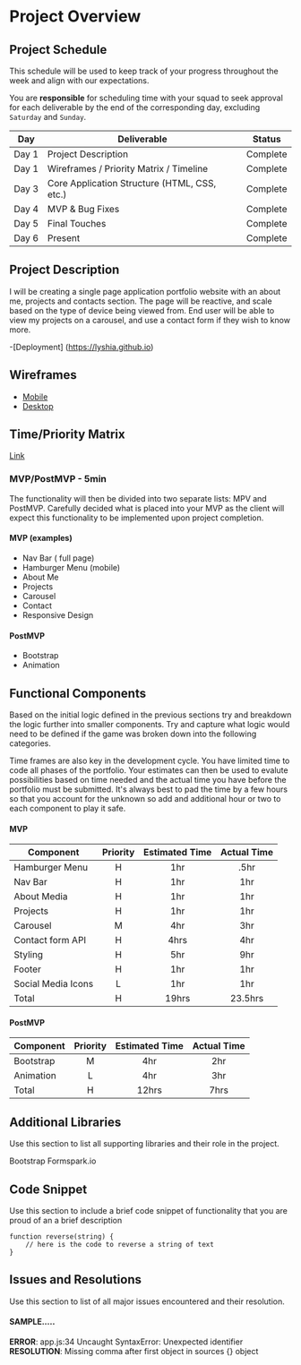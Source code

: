 # Project Overview

## Project Schedule

This schedule will be used to keep track of your progress throughout the week and align with our expectations.

You are **responsible** for scheduling time with your squad to seek approval for each deliverable by the end of the corresponding day, excluding `Saturday` and `Sunday`.

| Day   | Deliverable                                  | Status     |
| ----- | -------------------------------------------- | ---------- |
| Day 1 | Project Description                          | Complete   |
| Day 1 | Wireframes / Priority Matrix / Timeline      | Complete   |
| Day 3 | Core Application Structure (HTML, CSS, etc.) | Complete   |
| Day 4 | MVP & Bug Fixes                              | Complete   |
| Day 5 | Final Touches                                | Complete   |
| Day 6 | Present                                      | Complete   |

## Project Description

I will be creating a single page application portfolio website with an about me, projects and contacts section. The page will be reactive, and scale based on the type of device being viewed from. End user will be able to view my projects on a carousel, and use a contact form if they wish to know more.

-[Deployment] (https://lyshia.github.io)

## Wireframes

- [Mobile](https://i.imgur.com/71QYtf4.jpg)
- [Desktop](https://i.imgur.com/NRrnBO9.jpg)

## Time/Priority Matrix

[Link](https://i.imgur.com/MzyLPer.png)

### MVP/PostMVP - 5min

The functionality will then be divided into two separate lists: MPV and PostMVP. Carefully decided what is placed into your MVP as the client will expect this functionality to be implemented upon project completion.

#### MVP (examples)

- Nav Bar ( full page)
- Hamburger Menu (mobile)
- About Me
- Projects
- Carousel
- Contact
- Responsive Design

#### PostMVP

- Bootstrap
- Animation

## Functional Components

Based on the initial logic defined in the previous sections try and breakdown the logic further into smaller components. Try and capture what logic would need to be defined if the game was broken down into the following categories.

Time frames are also key in the development cycle. You have limited time to code all phases of the portfolio. Your estimates can then be used to evalute possibilities based on time needed and the actual time you have before the portfolio must be submitted. It's always best to pad the time by a few hours so that you account for the unknown so add and additional hour or two to each component to play it safe.

#### MVP

| Component          | Priority | Estimated Time | Actual Time |
| ------------------ | :------: | :------------: | :---------: |
| Hamburger Menu     |    H     |      1hr       |    .5hr     |
| Nav Bar            |    H     |      1hr       |     1hr     |
| About Media        |    H     |      1hr       |     1hr     |
| Projects           |    H     |      1hr       |     1hr     |
| Carousel           |    M     |      4hr       |     3hr     |
| Contact form API   |    H     |      4hrs      |     4hr     |
| Styling            |    H     |      5hr       |     9hr     |
| Footer             |    H     |      1hr       |     1hr     |
| Social Media Icons |    L     |      1hr       |     1hr     |
| Total              |    H     |     19hrs      |     23.5hrs     |

#### PostMVP

| Component | Priority | Estimated Time | Actual Time |
| --------- | :------: | :------------: | :---------: |
| Bootstrap |    M     |      4hr       |     2hr     |
| Animation |    L     |      4hr       |     3hr     |
| Total     |    H     |     12hrs      |    7hrs     |

## Additional Libraries

Use this section to list all supporting libraries and their role in the project.

Bootstrap
Formspark.io

## Code Snippet

Use this section to include a brief code snippet of functionality that you are proud of an a brief description

```
function reverse(string) {
	// here is the code to reverse a string of text
}
```

## Issues and Resolutions

Use this section to list of all major issues encountered and their resolution.

#### SAMPLE.....

**ERROR**: app.js:34 Uncaught SyntaxError: Unexpected identifier  
**RESOLUTION**: Missing comma after first object in sources {} object
